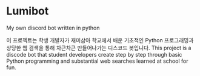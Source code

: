 # Lumibot
My own discord bot written in python

이 프로젝트는 학생 개발자가 재미삼아 학교에서 배운 기초적인 Python 프로그래밍과 상당한 웹 검색을 통해 차근차근 만들어나가는 디스코드 봇입니다.
This project is a discode bot that student developers create step by step through basic Python programming and substantial web searches learned at school for fun.
